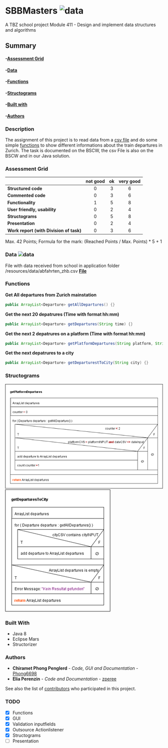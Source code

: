 # SBBMasters ![data](https://img.shields.io/badge/Status-development-orange.svg)
A TBZ school project
Module 411 - Design and implement data structures and algorithms 

## Summary

#### -[Assessment Grid](#assessment-grid)
#### -[Data](#data)
#### -[Functions](#functions)
#### -[Structograms](#structograms)
#### -[Built with](#built-with)
#### -[Authors](#authors)

### Description
The assignment of this project is to read data from a [csv file](#data) and do some simple [functions](#functions) to show different informations about the train departures in Zurich. The task is documented on the BSCW, the csv File is also on the BSCW and in our Java solution. 


### Assessment Grid
|                                       |not good |ok       |very good|
| ------------------------------------- | :-----: | :-----: | :-----: |
|**Structured code**                    |0        |3        |6        |
|**Commented code**                     |0        |3        |6        |
|**Functionality**                      |1        |5        |8        |
|**User friendly, usability**           |0        |2        |4        |
|**Structograms**                       |0        |5        |8        |
|**Presentation**                       |0        |2        |4        |
|**Work report (with Division of task)**|0        |3        |6        |

Max. 42 Points; Formula for the mark: (Reached Points / Max. Points) * 5 + 1


### Data ![data](https://img.shields.io/badge/data-abfahrten__zhb.csv-green.svg)
File with data received from school in application folder /resources/data/abfahrten_zhb.csv
**[File](/resources/data/abfahrten_zhb.csv)**


### Functions
**Get All departures from Zurich mainstation**
```java
public ArrayList<Departure> getAllDepartures() {}
```
**Get the next 20 depatrures (Time with format hh:mm)**
```java
public ArrayList<Departure> getDepartures(String time) {}
```
**Get the next 2 depatrures on a platform (Time with format hh:mm)**
```java
public ArrayList<Departure> getPlatformDepartures(String platform, String time) {}
```
**Get the next depatrures to a city**
```java
public ArrayList<Departure> getDeparturestToCity(String city) {}
```


### Structograms

![getPlatformDepartures](/resources/structograms/getPlatformDepartures.png)
![getDeparturesToCity](/resources/structograms/getDeparturesToCity.png)


### Built With

* Java 8 
* Eclipse Mars
* Structorizer


### Authors

* **Chiramet Phong Penglerd** - *Code, GUI and Documentation* - [Phong6698](https://github.com/Phong6698)
* **Elia Perenzin** - *Code and Documentation* - [zperee](https://github.com/zperee)

See also the list of [contributors](https://github.com/MastersProjects/SBBMasters/graphs/contributors) who participated in this project.


### TODO
- [x] Functions
- [x] GUI
- [x] Validation inputfields
- [x] Outsource Actionlistener
- [x] Structograms
- [ ] Presentation
